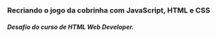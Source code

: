 ### Recriando o jogo da cobrinha com JavaScript, HTML e CSS



##### Desafio do curso de HTML Web Developer.